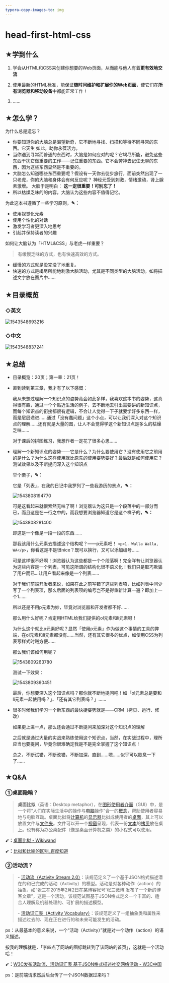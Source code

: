 ```yaml
---
typora-copy-images-to: img
---
```


# head-first-html-css

## ★学到什么

1. 学会从HTML和CSS来创建你想要的Web页面，从而能与他人有着**更有效地交流**
2. 使用最新的HTML标准，能保证**随时间维护和扩展你的Web页面**，使它们在**所有浏览器和移动设备**中都能正常工作！

3. ……

## ★怎么学？

为什么总是遗忘？

- 你要知道你的大脑总是渴望新奇，它不断地寻找、扫描和等待不同寻常的东西。它天生
  如此，助你永葆活力。
- 当你遇到寻常而普通的东西时，大脑是如何应对的呢？它竭尽所能，避免这些东西干扰它做重要的工作——记住重要的东西。它不会劳神去记住无聊的东西，因为这些东西显然是不重要的。
- 大脑怎么知道哪些东西重要呢？假设有一天你去徒步旅行，面前突然出现了一只老虎，你的大脑和身体会有何反应呢？
  神经元受到刺激，情绪激动，肾上腺素激增。
  大脑于是明白：
  **这一定很重要！可别忘了！**
- 所以枯燥乏味的的内容，大脑认为这些内容不值得记忆。

为此这本书遵循了一些学习原则，**✎：**

- 使用视觉化元素
- 使用个性化的对话
- 激发学习者更深入地思考
- 引起并保持读者的兴趣

如何让大脑认为「HTML&CSS」与老虎一样重要？

> 有缓慢乏味的方式，也有快速高效的方式。

- 缓慢的方式就是没完没了地重复。
- 快速的方式是竭尽所能地刺激大脑活动，尤其是不同类型的大脑活动。如将描述文字放在图片中……

## ★目录概览

### ◇英文

![1543548693216](img/1543548693216.png)

### ◇中文

![1543548837241](img/1543548837241.png)

## ★总结

- 目录概览：20页；第一章：21页！

- 直到读到第三章，我才有了以下感慨：

  我从未想过理解一个知识点的姿势竟会如此多样，我喜欢这本书的姿势，这真得很有趣，通过一个个贴近生活的例子，去不断地去引出需要讲的新知识点，而每个知识点的衔接都很有逻辑，不会让人觉得一下子就要学好多东西一样，而是层层递进……通过「没有蠢问题」这个小点，可以让我们深入对这个知识点的理解……还有就是大量的图，让人不会觉得学这个新知识点是多么的枯燥乏味……

  对于课后的拼图练习，我想作者一定花了很多心思……

- 理解一个新知识点的姿势——它是什么？为什么要使用它？没有使用它之前用的是什么？为什么这样使用就比原先的使用姿势要好？最后就是如何使用它？测试效果以及不断提问深入这个知识点

  举个栗子，**✎：**

  它是「列表」，在我的日记中我罗列了一些我游历的景点，**✎：**

  ![1543808194770](img/1543808194770.png)

  可是这看起来就很索然无味了啊！浏览器认为这只是一个段落中的一部分而已，而且这是在一行之中的，而我想要浏览器知道它是这个样子的，**✎：**

  ![1543808281400](img/1543808281400.png)

  即这是一个像是一段一段的东西……

  那我该用什么元素去描述这个结构呢？——p元素吧！ `<p>1. Walla Walla, WA</p>`，你看这是不是很nice？既可以换行，又可以添加编号……

  可是这样很不好啊！浏览器认为这些都是一个个段落啊！完全咩有让浏览器认为这些内容是一个列表，可见这所谓的结构化很不语义化！我们只是取巧欺骗了用户而已…让用户看起来像是一个列表……

  对于我们前端开发者来说，如果在此之前写错了这些列表项，比如列表中间少写了一个列表项，那么后面的列表项的编号岂不是得重新计算一遍？即加上一个1……

  所以还是不用p元素为妙，毕竟对浏览器和开发者都不好……

  那么用什么好呢？肯定用HTML给我们提供的ol元素和li元素呀！

  为什么这个就比p元素好呢？显然「使用p元素」作为做这个事情的工具的弊端，在ol元素和li元素都没有……当然，还有其它很多的优点，如使用CSS为列表写样式时贼方便……

  那么我们该如何用呢？

  ![1543809263780](img/1543809263780.png)

  测试一下效果：

  ![1543809360451](img/1543809360451.png)



  最后，你想要深入这个知识点吗？那你就不断地提问吧！如「ol元素总是要和li元素一起使用吗？」、「还有其它列表吗？」……

- 很多时候我们学习一个新东西的最快捷姿势就是——CRM（拷贝、运行、修改）

  如果更上进一点，那么还会通过不断提问来加深对这个知识点的理解

  之后就是通过大量的实战来熟练使用这个知识点，当然，在实战过程中，理所应当也要提问，毕竟你很难确定我是不是完全掌握了这个知识点！

  总之，不断试错，不断改错，不断加深，直到……嗯……似乎可以歇息一下了……







## ★Q&A

### ①桌面隐喻？

> **桌面比拟**（英语：Desktop metaphor），在[图形使用者介面](https://www.wikiwand.com/zh-hans/%E5%9C%96%E5%BD%A2%E4%BD%BF%E7%94%A8%E8%80%85%E4%BB%8B%E9%9D%A2)（GUI）中，是一个将“人们在实际生活中的操作与[电脑](https://www.wikiwand.com/zh-hans/%E9%9B%BB%E8%85%A6)操作”合一的[概念](https://www.wikiwand.com/zh-hans/%E6%A6%82%E5%BF%B5)，帮助使用者容易地与电脑互动。桌面比拟将[计算机](https://www.wikiwand.com/zh-hans/%E8%A8%88%E7%AE%97%E6%A9%9F)的[显示器](https://www.wikiwand.com/zh-hans/%E9%A1%AF%E7%A4%BA%E5%99%A8)比拟成使用者的[桌面](https://www.wikiwand.com/zh-hans/%E6%A1%8C%E9%9D%A2)，其上可以放置文件与[文件夹](https://www.wikiwand.com/zh-hans/%E6%96%87%E4%BB%B6%E5%A4%B9)。文件可以开一个[视窗](https://www.wikiwand.com/zh-hans/%E8%A6%96%E7%AA%97)呈现，代表一份[文本](https://www.wikiwand.com/zh-hans/%E6%96%87%E6%9C%AC)的[拷贝](https://www.wikiwand.com/zh-hans/%E6%8B%B7%E8%B4%9D)放在桌上。也有称为办公桌配件（像是桌面计算机之类）的小程式可以使用。

**➹：**[桌面比拟 - Wikiwand](https://www.wikiwand.com/zh-hans/%E6%A1%8C%E9%9D%A2%E6%AF%94%E6%93%AC)

**➹：**[比拟和比喻的区别_百度知道](https://zhidao.baidu.com/question/52639472.html)

### ②活动流？

> \- [活动流（Activity Stream 2.0）](http://www.w3.org/TR/2015/WD-activitystreams-core-20150129/)：该规范定义了一个基于JSON格式描述潜在的和已完成的活动（Activity）的模型。活动是对各种动作（action）的抽象，如“张三在2015年2月2日在某博客帐号'张三微博'发布了一个新的博客文章”，这是一个活动。该规范试图基于JSON格式定义一个丰富的、适合人理解及机器处理的、可扩展的描述模型。
>
> \- [活动词汇表（Activity Vocabulary）](http://www.w3.org/TR/2015/WD-activitystreams-vocabulary-20150129/)：该规范定义了一组抽象类和属性来描述过去的、现在正在进行的和未来可能发生的活动。 

ps：从最基本的意义来说，一个“活动（Activity）”就是对一个动作（action）的语义描述。

按我的理解就是，「李四点了网站的图标跳转到了该网站的首页」，这就是一个活动哈！

**➹：**[W3C发布活动流、活动词汇表 基于JSON格式描述社交网络活动 - W3C中国](http://www.chinaw3c.org/archives/782/)

ps：是前端请求然后后台传了一个JSON数据过来吗？